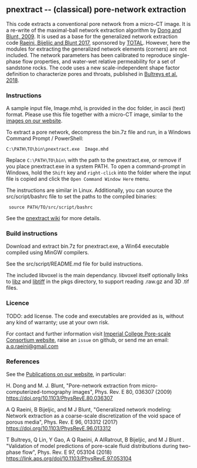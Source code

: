 ﻿##  pnextract -- (classical) pore-network extraction

This code extracts a conventional pore network from a micro-CT image.
It is a re-write of the maximal-ball network extraction algorithm by [Dong and Blunt, 2009].
It is used as a base for the generalized network extraction code
[Raeini, Bijeljic and Blunt 2017], sponsored by [TOTAL]. However, here the modules
for extracting the generalized network elements (corners) are not included.
The network parameters has been calibrated to reproduce single-phase flow
properties, and water-wet relative permeability for a set of sandstone rocks.
The code uses a new scale-independent shape factor definition to characterize
pores and throats, published in [Bultreys et al. 2018].


### Instructions

A sample input file, Image.mhd, is provided in the doc folder, in ascii
(text) format. Please use this file together with a micro-CT
image, similar to the [images on our website].

To extract a pore network, decompress the bin.7z file
 and run, in a Windows Command Prompt / PowerShell:

    C:\PATH\TO\bin\pnextract.exe  Image.mhd
Replace ``C:\PATH\TO\bin\`` with the path to the pnextract.exe, or remove if you place pnextract.exe in a system PATH.
To open a command-prompt in Windows, hold the `Shift` key and `right-click`
into the folder where the input file is copied and click the `Open Command Window Here` menu.


The instructions are similar in Linux. Additionally, you can source the src/script/bashrc file to set the paths to the compiled binaries:

     source PATH/TO/src/script/bashrc

See the [pnextract wiki](https://github.com/aliraeini/pnextract/wiki/pnextract-FAQ) for more details.

###  Build instructions

Download and extract bin.7z for pnextract.exe,
a Win64 executable compiled using MinGW compilers.

See the src/script/README.md file for build instructions.

The included libvoxel  is the main dependancy.
libvoxel itself optionally links to [libz] and [libtiff] in the
pkgs directory, to support
reading .raw.gz and 3D .tif files.

###  Licence

TODO: add license.
The code and executables are provided as is, without any kind of warranty;
use at your own risk.

For contact and further information visit [Imperial College Pore-scale Consortium website],
raise an `issue` on github, or send me an email:   a.q.raeini@gmail.com


### References

See the [Publications on our website], in particular:

H. Dong and M. J. Blunt, "Pore-network extraction from micro-computerized-tomography images",  Phys. Rev. E 80, 036307 (2009)
https://doi.org/10.1103/PhysRevE.80.036307

A Q Raeini, B Bijeljic, and M J Blunt, "Generalized network modeling: Network extraction as a coarse-scale discretization of the void space of porous media", Phys. Rev. E 96, 013312  (2017)
https://doi.org/10.1103/PhysRevE.96.013312

T Bultreys, Q Lin, Y Gao, A Q Raeini, A AlRatrout, B Bijeljic, and M J Blunt . "Validation of model predictions of pore-scale fluid distributions during two-phase flow", Phys. Rev. E 97, 053104 (2018)
https://link.aps.org/doi/10.1103/PhysRevE.97.053104


[Publications on our website]: https://www.imperial.ac.uk/earth-science/research/research-groups/pore-scale-modelling/publications/
[images on our website]: https://www.imperial.ac.uk/earth-science/research/research-groups/pore-scale-modelling/micro-ct-images-and-networks/
[Imperial College Pore-scale Consortium website]: https://www.imperial.ac.uk/earth-science/research/research-groups/pore-scale-modelling
[Bultreys et al. 2018]: https://link.aps.org/doi/10.1103/PhysRevE.97.053104
[Raeini, Bijeljic and Blunt 2017]: https://doi.org/10.1103/PhysRevE.96.013312
[Dong and Blunt, 2009]: https://doi.org/10.1103/PhysRevE.80.036307
[libtiff]: https://gitlab.com/libtiff/libtiff
[libz]: https://github.com/madler/zlib
[TOTAL]: https://www.total.com
